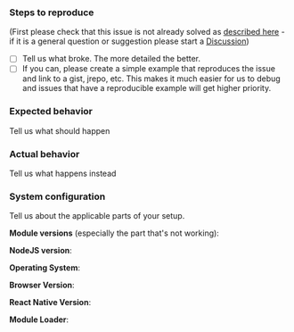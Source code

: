 ### Steps to reproduce

(First please check that this issue is not already solved as [described
here](https://github.com/feathersjs/feathers/blob/dove/.github/contributing.md#report-a-bug) - if it is a general question or suggestion please start a [Discussion](https://github.com/feathersjs/feathers/discussions))

- [ ] Tell us what broke. The more detailed the better.
- [ ] If you can, please create a simple example that reproduces the issue and link to a gist, jrepo, etc. This makes it much easier for us to debug and issues that have a reproducible example will get higher priority.

### Expected behavior

Tell us what should happen

### Actual behavior

Tell us what happens instead

### System configuration

Tell us about the applicable parts of your setup.

**Module versions** (especially the part that's not working):

**NodeJS version**:

**Operating System**:

**Browser Version**:

**React Native Version**:

**Module Loader**:
